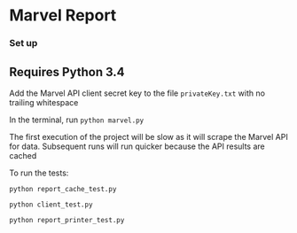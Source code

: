 # Marvel Report

### Set up

## Requires Python 3.4

Add the Marvel API client secret key to the file `privateKey.txt` with no trailing whitespace

In the terminal, run `python marvel.py`

The first execution of the project will be slow as it will scrape the Marvel API for data. Subsequent runs will run quicker
because the API results are cached

To run the tests:

`python report_cache_test.py`

`python client_test.py`

`python report_printer_test.py`
